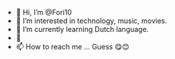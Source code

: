 - 👋 Hi, I’m @Fori10
- 👀 I’m interested in technology, music, movies. 
- 🌱 I’m currently learning Dutch language. 
- 💞
- 📫 How to reach me ... Guess 😋😊

<!---
Fori10/Fori10 is a ✨ special ✨ repository because its `README.md` (this file) appears on your GitHub profile.
You can click the Preview link to take a look at your changes.
--->
